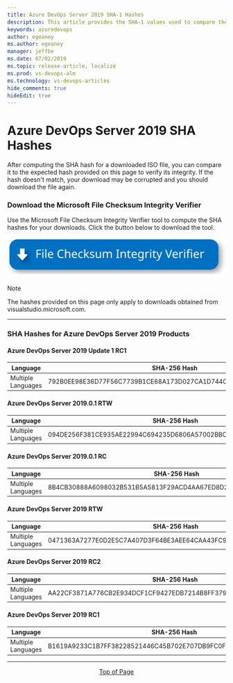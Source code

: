 ```yaml
---
title: Azure DevOps Server 2019 SHA-1 Hashes
description: This article provides the SHA-1 values used to compare the expected hash value of your download to verify your download integrity.
keywords: azuredevops
author: egeaney
ms.author: egeaney
manager: jeffbe
ms.date: 07/02/2019
ms.topic: release-article, localize
ms.prod: vs-devops-alm
ms.technology: vs-devops-articles
hide_comments: true
hideEdit: true
---
```


# <a id="top"> </a>  **Azure DevOps Server 2019 SHA Hashes**
After computing the SHA hash for a downloaded ISO file, you can compare it to the expected hash provided on this page to verify its integrity. If the hash doesn't match, your download may be corrupted and you should download the file again.

### Download the Microsoft File Checksum Integrity Verifier

Use the Microsoft File Checksum Integrity Verifier tool to compute the SHA hashes for your downloads. Click the button below to download the tool.

<a href="https://support.microsoft.com/kb/841290" target="blank"><img src="_img/Download_File_Checksum_Integrity_Verifier.svg"></a> 

> [!NOTE]
> The hashes provided on this page only apply to downloads obtained from visualstudio.microsoft.com.

****

### SHA Hashes for Azure DevOps Server 2019 Products

####  Azure DevOps Server 2019 Update 1 RC1

| Language |  SHA-256 Hash |                                      
| ------------------------------- | -----------------------------------------
|Multiple Languages | 792B0EE98E36D77F56C7739B1CE68A173D027CA1D7440F5C08E43203216FC562

####  Azure DevOps Server 2019.0.1 RTW

| Language |  SHA-256 Hash |                                      
| ------------------------------- | -----------------------------------------
|Multiple Languages | 094DE256F381CE935AE22994C694235D6806A57002BBCC29C41E9C3521504159

####  Azure DevOps Server 2019.0.1 RC

| Language |  SHA-256 Hash |                                      
| ------------------------------- | -----------------------------------------
|Multiple Languages | 8B4CB30888A6098032B531B5A5813F29ACD4AA67ED8D2CA6136D3CA65C2945FD

####  Azure DevOps Server 2019 RTW

| Language |  SHA-256 Hash |                                      
| ------------------------------- | -----------------------------------------
|Multiple Languages | 0471363A7277E0D2E5C7A407D3F64BE3AEE64CAA43FC98D75D373C6C87D7BF45

####  Azure DevOps Server 2019 RC2

| Language |  SHA-256 Hash |                                      
| ------------------------------- | -----------------------------------------
|Multiple Languages | AA22CF3871A776CB2E934DCF1CF9427EDB7214B8FF37913157296DCFB7A85184

####  Azure DevOps Server 2019 RC1

| Language |  SHA-256 Hash |                                      
| ------------------------------- | -----------------------------------------
|Multiple Languages | B1619A9233C1B7FF38228521446C45B702E707DB9FC0F181019613F5E2A86DB0

****

<center><a href="#top" data-raw-source="[Top of Page](#top)">Top of Page</a></center>